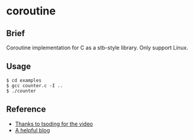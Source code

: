 # coroutine

## Brief

Coroutine implementation for C as a stb-style library. Only support Linux.

## Usage

```console
$ cd examples
$ gcc counter.c -I ..
$ ./counter
```

## Reference
- [Thanks to tsoding for the video](https://www.youtube.com/watch?v=sYSP_elDdZw)
- [A helpful blog](https://zhuanlan.zhihu.com/p/619176666)
